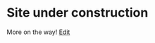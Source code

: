 # Site under construction
More on the way!
<a href="{{ site.github.repository_url }}/tree/master/{{ page.relative_path }}">Edit</a>
